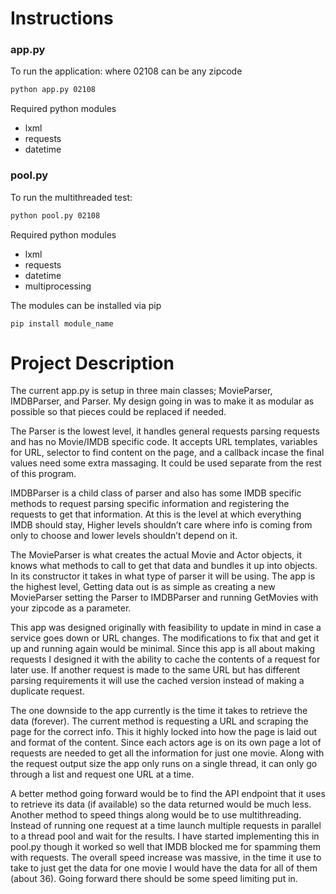 # Instructions
### app.py
To run the application: where 02108 can be any zipcode
```bash
python app.py 02108
```
Required python modules
* lxml
* requests
* datetime 

### pool.py
To run the multithreaded test:
```bash
python pool.py 02108
```
Required python modules
* lxml
* requests
* datetime 
* multiprocessing 

The modules can be installed via pip
```
pip install module_name
```
# Project Description
The current app.py is setup in three main classes; MovieParser, IMDBParser, and Parser. My design going in was to make it as modular as possible so that pieces could be replaced if needed.

The Parser is the lowest level, it handles general requests parsing requests and has no Movie/IMDB specific code. It accepts URL templates, variables for URL, selector to find content on the page, and a callback incase the final values need some extra massaging. It could be used separate from the rest of this program.

IMDBParser is a child class of parser and also has some IMDB specific methods to request parsing specific information and registering the requests to get that information. At this is the level at which everything IMDB should stay, Higher levels shouldn’t care where info is coming from only to choose and lower levels shouldn’t depend on it.

The MovieParser is what creates the actual Movie and Actor objects, it knows what methods to call to get that data and bundles it up into objects. In its constructor it takes in what type of parser it will be using. The app is the highest level, Getting data out is as simple as creating a new MovieParser setting the Parser to IMDBParser and running GetMovies with your zipcode as a parameter.

This app was designed originally with feasibility to update in mind in case a service goes down or URL changes. The modifications to fix that and get it up and running again would be minimal. Since this app is all about making requests I designed it with the ability to cache the contents of a request for later use. If another request is made to the same URL but has different parsing requirements it will use the cached version instead of making a duplicate request.

The one downside to the app currently is the time it takes to retrieve the data (forever). The current method is requesting a URL and scraping the page for the correct info. This it highly locked into how the page is laid out and format of the content. Since each actors age is on its own page a lot of requests are needed to get all the information for just one movie. Along with the request output size the app only runs on a single thread, it can only go through a list and request one URL at a time.

A better method going forward would be to find the API endpoint that it uses to retrieve its data (if available) so the data returned would be much less. Another method to speed things along would be to use multithreading. Instead of running one request at a time launch multiple requests in parallel to a thread pool and wait for the results.
I have started implementing this in pool.py though it worked so well that IMDB blocked me for spamming them with requests. The overall speed increase was massive, in the time it use to take to just get the data for one movie I would have the data for all of them (about 36). Going forward there should be some speed limiting put in.

